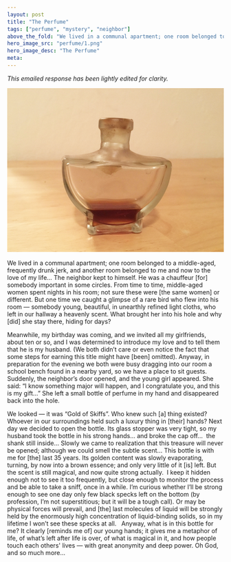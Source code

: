```yaml
---
layout: post
title: "The Perfume"
tags: ["perfume", "mystery", "neighbor"]
above_the_fold: "We lived in a communal apartment; one room belonged to a middle-aged, frequently drunk jerk, and another room belonged to me and now to the love of my life..."
hero_image_src: "perfume/1.png"
hero_image_desc: "The Perfume"
meta: 
---
```

_This emailed response has been lightly edited for clarity._


[![The little perfume bottle](/assets/img/perfume/1.png)](/assets/img/perfume/1.png)

We lived in a communal apartment; one room belonged to a middle-aged, frequently drunk jerk, and another room belonged to me and now to the love of my life... 
The neighbor kept to himself. He was a chauffeur [for] somebody important in some circles. From time to time, middle-aged women spent nights in his room; not sure these were [the same women] or different. But one time we caught a glimpse of a rare bird who flew into his room — somebody young, beautiful, in unearthly refined light cloths, who left in our hallway a heavenly scent. What brought her into his hole and why [did] she stay there, hiding for days?

Meanwhile, my birthday was coming, and we invited all my girlfriends, about ten or so, and I was determined to introduce my love and to tell them that he is my husband. (We both didn’t care or even notice the fact that some steps for earning this title might have [been] omitted). Anyway, in preparation for the evening we both were busy dragging into our room a school bench found in a nearby yard, so we have a place to sit guests. Suddenly, the neighbor’s door opened, and the young girl appeared. She said: “I know something major will happen, and I congratulate you, and this is my gift…” 
She left a small bottle of perfume in my hand and disappeared back into the hole.

We looked — it was “Gold of Skiffs”. Who knew such [a] thing existed? Whoever in our surroundings held such a luxury thing in [their] hands?
Next day we decided to open the bottle. Its glass stopper was very tight, so my husband took the bottle in his strong hands... and broke the cap off...  the shank still inside... Slowly we came to realization that this treasure will never be opened; although we could smell the subtle scent...
This bottle is with me for [the] last 35 years. Its golden content was slowly evaporating, turning, by now into a brown essence; and only very little of it [is] left. But the scent is still magical, and now quite strong actually. 
I keep it hidden enough not to see it too frequently, but close enough to monitor the process and be able to take a sniff, once in a while. I’m curious whether I’ll be strong enough to see one day only few black specks left on the bottom (by profession, I’m not superstitious; but it will be a tough call). Or may be physical forces will prevail, and [the] last molecules of liquid will be strongly held by the enormously high concentration of liquid-binding solids, so in my lifetime I won’t see these specks at all.  
Anyway, what is in this bottle for me? It clearly [reminds me of] our young hands; it gives me a metaphor of life, of what’s left after life is over, of what is magical in it, and how people touch each others' lives — with great anonymity and deep power. Oh God, and so much more...
